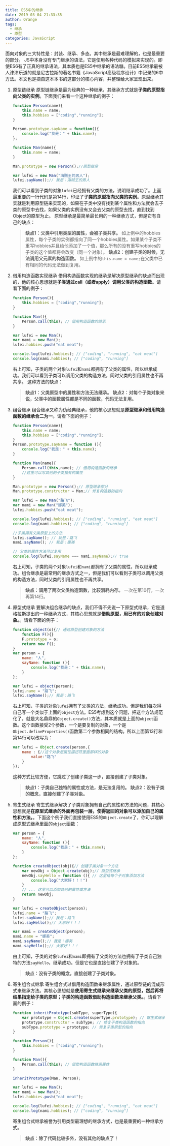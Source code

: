 ```yaml
---
title: ES5中的继承
date: 2019-03-04 21:33:35
author: Orange
tags:
  - 继承
  - 原型
categories: JavaScript
---
```


面向对象的三大特性是：封装、继承、多态。其中继承是最难理解的，也是最重要的部分。
JS中本身没有专门继承的语法，它是使用各种代码的模拟来实现的。即使ES6有了正真的继承语法，其本质也是ES5中继承的语法糖。目前ES5继承最被人津津乐道的就是尼古拉斯的著名书籍《JavaScript高级程序设计》中记录的6中方法。本文也是摘自这本本书的这部分的核心内容，并整理给大家呈现出来。

1. 原型链继承
    原型链继承是最为经典的一种继承，其继承方式就是**子类的原型指向父类的实例**。下面我们来看一个这种继承的例子：
    ```JavaScript
    function Person(name){
        this.name = name;
        this.hobbies = ["coding","running"];
    }

    Person.prototype.sayName = function(){
        console.log("我是：" + this.name);
    };

    function Man(name){
        this.name = name;
    }

    Man.prototype = new Person();//原型继承

    var lufei = new Man("海贼王的男人");
    lufei.sayName();// 我是：海贼王的男人
    ```
    我们可以看到子类的对象`lufei`已经拥有父类的方法，说明继承成功了。上面最重要的一行代码是第14行，印证了**子类的原型指向父类的实例**。原型继承其实就是利用原型链来实现的，如果在子类中没有找到某个属性和方法就会去子类的原型中去找，如果父类的实例没有又会去父类的原型去找，直到找到Object的原型为止。
    原型继承是最简单最长用的一种继承方式，但是它有自己的缺点：

    > **缺点1：父类中引用类型的属性，会被子类共享。**
    如上例中的hobbies属性，每个子类的实例都指向了同一个hobbies属性。如果某个子类不重写hobbies并且给他添加了一个值，那么所有的没有重写hobbies的子类的这个值都将会改变（同一个对象）。
    > **缺点2：创建子类的时候，无法调用父元素的构造函数。**
    如上例中的`this.name = name;`在父类中已有相同的代码无法做到复用。

2. 借用构造函数实现继承
    借用构造函数实现的继承是解决原型继承的缺点而出现的，他的核心思想就是**子类通过call（或者apply）调用父类的构造函数**。请看下面的例子：
    ```JavaScript
    function Person(){
        this.hobbies = ["coding","running"];
    }

    function Man(){
        Person.call(this); // 借用构造函数的继承
    }

    var lufei = new Man();
    var nami = new Man();
    lufei.hobbies.push("eat meat");

    console.log(lufei.hobbies); // ["coding", "running", "eat meat"]
    console.log(nami.hobbies); // ["coding", "running"]
    ```
    右上可知，子类的两个对象`lufei`和`nami`都拥有了父类的属性，所以继承成功。我们可以看到子类可以调用父类的构造方法，同时父类的引用属性也不再共享。
    这种方法的缺点：
    > **缺点1：父类原型中的属性和方法无法继承。**
    > **缺点2：对每个子类对象来说，父类中的函数属性都是不同的函数，代码无法复用。**

3. 组合继承
    组合继承又称为伪经典继承，他的核心思想就是**原型继承和借用构造函数的继承合二为一**。请看下面的例子：
    ```JavaScript
    function Person(name){
        this.name = name;
        this.hobbies = ["coding","running"];
    }
    Person.prototype.sayName = function (){
        console.log("我是：" + this.name);
    }

    function Man(name){
        Person.call(this,name); // 借用构造函数的继承
        //这里可以写其他的子类独有的属性
    }

    Man.prototype = new Person();// 原型继承部分
    Man.prototype.constructor = Man;// 修复构造器的指向

    var lufei = new Man("路飞");
    var nami = new Man("娜美");
    lufei.hobbies.push("eat meat");

    console.log(lufei.hobbies); // ["coding", "running", "eat meat"]
    console.log(nami.hobbies); // ["coding", "running"]

    //子类拥有父类原型上的方法
    lufei.sayName(); // 我是：路飞
    nami.sayName(); // 我是：娜美
    
    // 父类的属性方法可以复用
    console.log(lufei.sayName === nami.sayName);// true
    ```
    右上可知，子类的两个对象`lufei`和`nami`都拥有了父类的属性，所以继承成功。组合继承是最常用的继承方式之一，但是我们可以看到子类可以调用父类的构造方法，同时父类的引用属性也不再共享。
    > **缺点：调用了两次父类构造函数，比较消耗内存。**
    一次在第10行，一次再第14行。
    
4. 原型式继承
    要解决组合继承的缺点，我们不得不先说一下原型式继承，它是道格拉斯提出的一种继承方式，其核心思想就是**借助原型，用已有的对象创建对象。**。请看下面的例子：
    ```JavaScript
    function object(o){// 通过原型创建对象的方法
        function F(){}
        F.prototype = o;
        return new F();
    }
    var person = {
        name: "人",
        sayName: function (){
            console.log("我是：" + this.name);
        }
    };

    var lufei = object(person);
    lufei.name = "路飞";
    lufei.sayName();// 我是：路飞
    ```
    右上可知，子类的对象`lufei`拥有了父类的方法，继承成功。但是我们每次得自己写一个类似于上面的`object`方法。ES5考虑到这个问题，把这个方法规范化了，就是大名鼎鼎的`Object.create()`方法，其本质就是上面的`object`函数。这个函数接受2个参数，一个是要复制的对象，一个是`Object.defineProperties()`函数第二个参数相同的结构。所以上面第13行和第14行可以改写为：
    ```JavaScript
    var lufei = Object.create(person,{
        name : {//这个对象是属性描述符里面那样的对象
            value:"路飞"
        }
    });
    ```
    这种方式比较方便，它跳过了创建子类这一步，直接创建了子类对象。
    > **缺点1：子类自己独特的属性或方法，是无法复用的。**
    > **缺点2：没有子类的概念，直接创建了子类对象。**

5. 寄生式继承
    寄生式继承解决了子类对象拥有自己的属性和方法的问题，其核心思想就是**在原型式继承的外面再包装一层，使得返回的对象可以添加自己的属性和方法。**。下面这个例子我们直接使用ES5的`Object.create`了，你可以理解成原型式继承里面的`object`函数：
    ```JavaScript
    var person = {
        name: "人",
        sayName: function (){
            console.log("我是：" + this.name);
        }
    };

    function createObject(obj){// 创建子类对象一个方法
        var newObj = Object.create(obj);// 原型式继承
        newObj.sayHello = function (){ // 这里给每个子对象添加方法
            console.log("大家好！！！")
        }
        // ... 这里可以添加其他的属性或方法
        return newObj;
    }

    var lufei = createObject(person);
    lufei.name = "路飞";
    lufei.sayName();// 我是：路飞
    lufei.sayHello();// 大家好！！！

    var nami = createObject(person);
    nami.name = "娜美";
    nami.sayName();// 我是：娜美
    nami.sayHello();// 大家好！！！
    ```
    由上可知，子类的对象`lufei`和`nami`即拥有了父类的方法也拥有了子类自己独特的方法`sayHello`，继承成功。但是它也是直接创建了子对象的。
    > **缺点：没有子类的概念，直接创建了子类对象。**
6. 寄生组合式继承
    寄生组合式过借用构造函数来继承属性，通过原型链的混成形式来继承方法。其核心思想就是**使用寄生式继承来继承父类的原型，然后再将结果指定给子类的原型；子类的构造函数借助构造函数来继承父类。**。请看下面的例子：
    ```JavaScript
    function inheritPrototype(subType, superType){
        var prototype = Object.create(superType.prototype); // 寄生式继承来继承父类的原型
        prototype.constructor = subType; // 修复子类构造函数的指向
        subType.prototype = prototype; // 修复子类原型的指向
    }

    function Person(){
        this.hobbies = ["coding","running"];
    }

    function Man(){
        Person.call(this); // 借助构造函数继承属性
    }

    inheritPrototype(Man, Person);

    var lufei = new Man();
    var nami = new Man();
    lufei.hobbies.push("eat meat");

    console.log(lufei.hobbies); // ["coding", "running", "eat meat"]
    console.log(nami.hobbies); // ["coding", "running"]
    ```
    寄生组合式继承被誉为引用类型最理想的继承方式，也是最重要的一种继承方式。
    > **缺点：除了代码比较多外，没有其他的缺点了！**